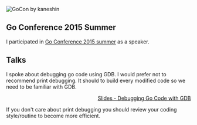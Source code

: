 ![GoCon by kaneshin](/img/posts/2015/gocon2015.jpg)

## Go Conference 2015 Summer

I participated in [Go Conference 2015 summer](http://gocon.connpass.com/event/14063/) as a speaker.

## Talks

I spoke about debugging go code using GDB. I would prefer not to recommend print debugging.
It should to build every modified code so we need to be familiar with GDB.

<script async class="speakerdeck-embed" data-id="85c8db9b67dc4f13848f443baa7193de" data-ratio="2.25" src="//speakerdeck.com/assets/embed.js"></script>

<p align="right">
  <a href="https://speakerdeck.com/kaneshin/debugging-go-code-with-gdb">Slides - Debugging Go Code with GDB</a>
</p>

If you don't care about print debugging you should review your coding style/routine to become more efficient.

